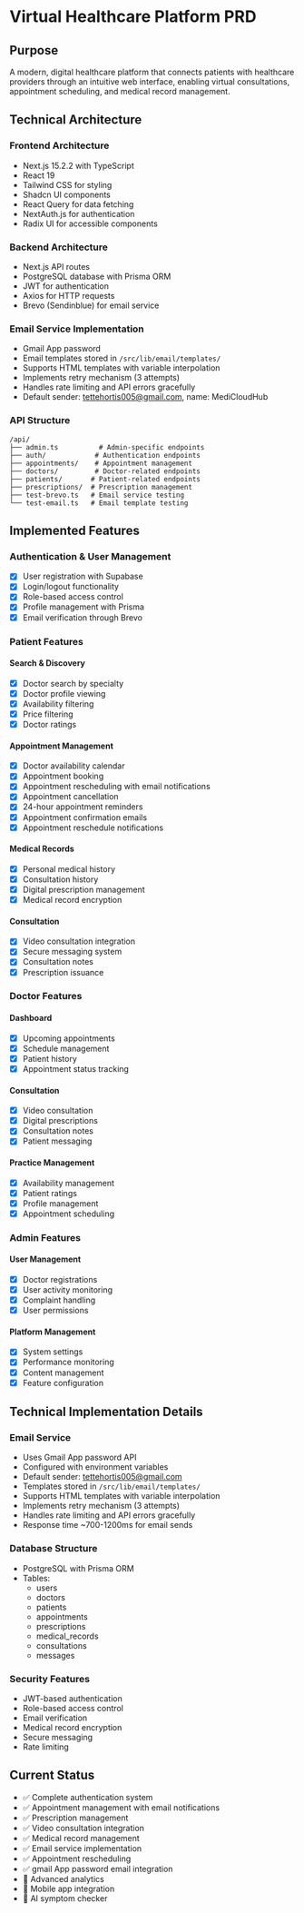 # Virtual Healthcare Platform PRD

## Purpose
A modern, digital healthcare platform that connects patients with healthcare providers through an intuitive web interface, enabling virtual consultations, appointment scheduling, and medical record management.

## Technical Architecture

### Frontend Architecture
- Next.js 15.2.2 with TypeScript
- React 19
- Tailwind CSS for styling
- Shadcn UI components
- React Query for data fetching
- NextAuth.js for authentication
- Radix UI for accessible components

### Backend Architecture
- Next.js API routes
- PostgreSQL database with Prisma ORM
- JWT for authentication
- Axios for HTTP requests
- Brevo (Sendinblue) for email service

### Email Service Implementation
- Gmail App password
- Email templates stored in `/src/lib/email/templates/`
- Supports HTML templates with variable interpolation
- Implements retry mechanism (3 attempts)
- Handles rate limiting and API errors gracefully
- Default sender: tettehortis005@gmail.com, name: MediCloudHub

### API Structure
```
/api/
├── admin.ts          # Admin-specific endpoints
├── auth/            # Authentication endpoints
├── appointments/    # Appointment management
├── doctors/         # Doctor-related endpoints
├── patients/       # Patient-related endpoints
├── prescriptions/  # Prescription management
├── test-brevo.ts   # Email service testing
└── test-email.ts   # Email template testing
```

## Implemented Features

### Authentication & User Management
- [x] User registration with Supabase
- [x] Login/logout functionality
- [x] Role-based access control
- [x] Profile management with Prisma
- [x] Email verification through Brevo

### Patient Features

#### Search & Discovery
- [x] Doctor search by specialty
- [x] Doctor profile viewing
- [x] Availability filtering
- [x] Price filtering
- [x] Doctor ratings

#### Appointment Management
- [x] Doctor availability calendar
- [x] Appointment booking
- [x] Appointment rescheduling with email notifications
- [x] Appointment cancellation
- [x] 24-hour appointment reminders
- [x] Appointment confirmation emails
- [x] Appointment reschedule notifications

#### Medical Records
- [x] Personal medical history
- [x] Consultation history
- [x] Digital prescription management
- [x] Medical record encryption

#### Consultation
- [x] Video consultation integration
- [x] Secure messaging system
- [x] Consultation notes
- [x] Prescription issuance

### Doctor Features

#### Dashboard
- [x] Upcoming appointments
- [x] Schedule management
- [x] Patient history
- [x] Appointment status tracking

#### Consultation
- [x] Video consultation
- [x] Digital prescriptions
- [x] Consultation notes
- [x] Patient messaging

#### Practice Management
- [x] Availability management
- [x] Patient ratings
- [x] Profile management
- [x] Appointment scheduling

### Admin Features

#### User Management
- [x] Doctor registrations
- [x] User activity monitoring
- [x] Complaint handling
- [x] User permissions

#### Platform Management
- [x] System settings
- [x] Performance monitoring
- [x] Content management
- [x] Feature configuration

## Technical Implementation Details

### Email Service
- Uses Gmail App password API 
- Configured with environment variables
- Default sender: tettehortis005@gmail.com
- Templates stored in `/src/lib/email/templates/`
- Supports HTML templates with variable interpolation
- Implements retry mechanism (3 attempts)
- Handles rate limiting and API errors gracefully
- Response time ~700-1200ms for email sends

### Database Structure
- PostgreSQL with Prisma ORM
- Tables:
  - users
  - doctors
  - patients
  - appointments
  - prescriptions
  - medical_records
  - consultations
  - messages

### Security Features
- JWT-based authentication
- Role-based access control
- Email verification
- Medical record encryption
- Secure messaging
- Rate limiting

## Current Status
- ✅ Complete authentication system
- ✅ Appointment management with email notifications
- ✅ Prescription management
- ✅ Video consultation integration
- ✅ Medical record management
- ✅ Email service implementation
- ✅ Appointment rescheduling
- ✅ gmail App password email integration
- 🔲 Advanced analytics
- 🔲 Mobile app integration
- 🔲 AI symptom checker
